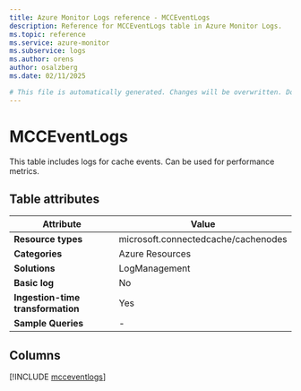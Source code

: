 ```yaml
---
title: Azure Monitor Logs reference - MCCEventLogs
description: Reference for MCCEventLogs table in Azure Monitor Logs.
ms.topic: reference
ms.service: azure-monitor
ms.subservice: logs
ms.author: orens
author: osalzberg
ms.date: 02/11/2025

# This file is automatically generated. Changes will be overwritten. Do not change this file directly.
---
```


# MCCEventLogs

This table includes logs for cache events. Can be used for performance metrics.


## Table attributes

|Attribute|Value|
|---|---|
|**Resource types**|microsoft.connectedcache/cachenodes|
|**Categories**|Azure Resources|
|**Solutions**| LogManagement|
|**Basic log**|No|
|**Ingestion-time transformation**|Yes|
|**Sample Queries**|-|



## Columns
  
[!INCLUDE [mcceventlogs](~/reusable-content/ce-skilling/azure/includes/azure-monitor/reference/tables/mcceventlogs-include.md)]
